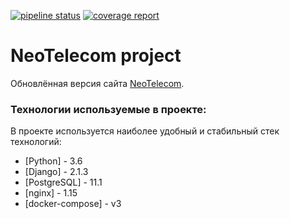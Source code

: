 [![pipeline status](https://gitlab.com/Stanislav.dev3/neotelecom/badges/master/pipeline.svg)](https://gitlab.com/Stanislav.dev3/neotelecom/commits/master)
[![coverage report](https://gitlab.com/Stanislav.dev3/neotelecom/badges/master/coverage.svg)](https://gitlab.com/Stanislav.dev3/neotelecom/commits/master)

# NeoTelecom project

Обновлённая версия сайта [NeoTelecom](neotelecom.kg).

### Технологии используемые в проекте:

В проекте используется наиболее удобный и стабильный стек технологий:

* [Python] - 3.6
* [Django] - 2.1.3
* [PostgreSQL] - 11.1
* [nginx] - 1.15
* [docker-compose] - v3


